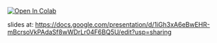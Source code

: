 [![Open In Colab](https://colab.research.google.com/assets/colab-badge.svg)](https://colab.research.google.com/github/reinimaurer1/ML-CSC-tutorial)



slides at: https://docs.google.com/presentation/d/1iGh3xA6eBwEHR-mBcrsoVkPAdaSf8wWDrLr04F6BQ5U/edit?usp=sharing
